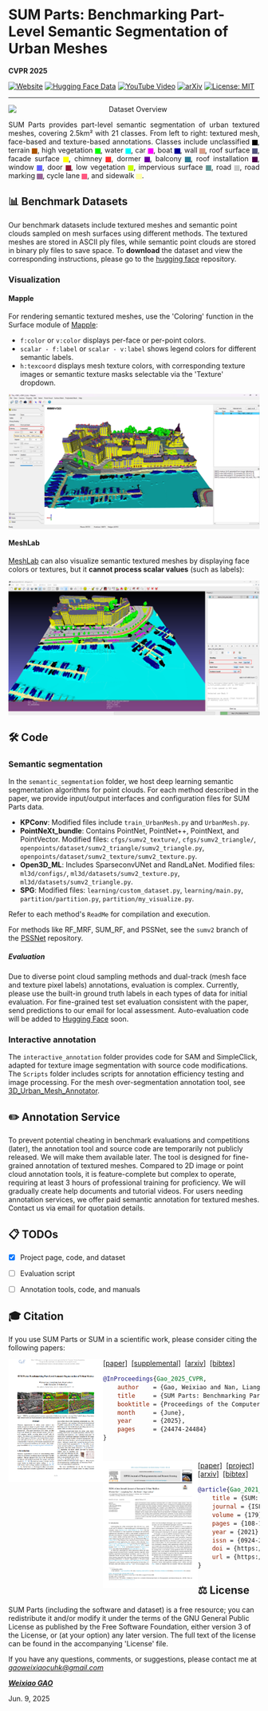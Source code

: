 # SUM Parts: Benchmarking Part-Level Semantic Segmentation of Urban Meshes

**CVPR 2025**

[![Website](https://img.shields.io/badge/%F0%9F%A4%8D%20Project%20-Website-blue)](https://tudelft3d.github.io/SUMParts/)
[![Hugging Face Data](https://img.shields.io/badge/🤗%20Hugging%20Face%20-Data-yellow)](https://huggingface.co/datasets/gwxgrxhyz/SUM-Parts)
[![YouTube Video](https://img.shields.io/badge/🎥%20YouTube%20-Video-red)](https://youtu.be/CUi1Hf_GSlQ?si=AvghBzWzSCtXCllk)
[![arXiv](https://img.shields.io/badge/arXiv-PDF-b31b1b)](https://arxiv.org/abs/2503.15300)
[![License: MIT](https://img.shields.io/badge/License-MIT-green.svg)](https://raw.githubusercontent.com/parametric-completion/paco/main/LICENSE)

-----
<div style="max-width: 100%; overflow: hidden; text-align: center;">
<img src="assets/overview.png" alt="Dataset Overview" style="max-width: 100%; height: auto; display: block; margin: 0 auto;">
</div>

<p style="text-align: justify;">
SUM Parts provides part-level semantic segmentation of urban textured meshes, covering 2.5km² with 21 classes. From left to right: textured mesh, face-based and texture-based annotations. Classes include unclassified
<img src="assets/icons/unclassified.png" alt="unclassified" style="height:0.8em; vertical-align:middle">,
terrain
<img src="assets/icons/terrain.png" alt="terrain" style="height:0.8em; vertical-align:middle">,
high vegetation
<img src="assets/icons/high_vegetation.png" alt="high vegetation" style="height:0.8em; vertical-align:middle">,
water
<img src="assets/icons/water.png" alt="water" style="height:0.8em; vertical-align:middle">,
car
<img src="assets/icons/car.png" alt="car" style="height:0.8em; vertical-align:middle">,
boat
<img src="assets/icons/boat.png" alt="boat" style="height:0.8em; vertical-align:middle">,
wall
<img src="assets/icons/wall.png" alt="wall" style="height:0.8em; vertical-align:middle">,
roof surface
<img src="assets/icons/roof_surface.png" alt="roof surface" style="height:0.8em; vertical-align:middle">,
facade surface
<img src="assets/icons/facade_surface.png" alt="facade surface" style="height:0.8em; vertical-align:middle">,
chimney
<img src="assets/icons/chimney.png" alt="chimney" style="height:0.8em; vertical-align:middle">,
dormer
<img src="assets/icons/dormer.png" alt="dormer" style="height:0.8em; vertical-align:middle">,
balcony
<img src="assets/icons/balcony.png" alt="balcony" style="height:0.8em; vertical-align:middle">,
roof installation
<img src="assets/icons/roof_installation.png" alt="roof installation" style="height:0.8em; vertical-align:middle">,
window
<img src="assets/icons/window.png" alt="window" style="height:0.8em; vertical-align:middle">,
door
<img src="assets/icons/door.png" alt="door" style="height:0.8em; vertical-align:middle">,
low vegetation
<img src="assets/icons/low_vegetation.png" alt="low vegetation" style="height:0.8em; vertical-align:middle">,
impervious surface
<img src="assets/icons/impervious_surface.png" alt="impervious surface" style="height:0.8em; vertical-align:middle">,
road
<img src="assets/icons/road.png" alt="road" style="height:0.8em; vertical-align:middle">,
road marking
<img src="assets/icons/road_marking.png" alt="road marking" style="height:0.8em; vertical-align:middle">,
cycle lane
<img src="assets/icons/cycle_lane.png" alt="cycle lane" style="height:0.8em; vertical-align:middle">,
and sidewalk
<img src="assets/icons/sidewalk.png" alt="sidewalk" style="height:0.8em; vertical-align:middle">.
</p>

## 📊 Benchmark Datasets
Our benchmark datasets include textured meshes and semantic point clouds sampled on mesh surfaces using different methods. The textured meshes are stored in ASCII ply files, while semantic point clouds are stored in binary ply files to save space. To **download** the dataset and view the corresponding instructions, please go to the [hugging face](https://huggingface.co/datasets/gwxgrxhyz/SUM-Parts) repository.

### Visualization
#### Mapple
For rendering semantic textured meshes, use the 'Coloring' function in the Surface module of [Mapple](https://github.com/LiangliangNan/Easy3D/releases/tag/v2.6.1):  
- `f:color` or `v:color` displays per-face or per-point colors.
- `scalar - f:label` or `scalar - v:label` shows legend colors for different semantic labels.  
- `h:texcoord` displays mesh texture colors, with corresponding texture images or semantic texture masks selectable via the 'Texture' dropdown.

<div style="max-width: 100%; overflow: hidden; text-align: center;">
<img src="assets/mapple_ui.png" alt="Dataset Overview" style="max-width: 100%; height: auto; display: block; margin: 0 auto;">
</div>


#### MeshLab
[MeshLab](https://www.meshlab.net/) can also visualize semantic textured meshes by displaying face colors or textures, but it **cannot process scalar values** (such as labels):  

<div style="max-width: 100%; overflow: hidden; text-align: center;">
<img src="assets/meshlab_ui.png" alt="Dataset Overview" style="max-width: 100%; height: auto; display: block; margin: 0 auto;">
</div>

## 🛠️ Code
### Semantic segmentation
In the `semantic_segmentation` folder, we host deep learning semantic segmentation algorithms for point clouds. For each method described in the paper, we provide input/output interfaces and configuration files for SUM Parts data.  

- **KPConv**: Modified files include `train_UrbanMesh.py` and `UrbanMesh.py`.  
- **PointNeXt_bundle**: Contains PointNet, PointNet++, PointNext, and PointVector. Modified files: `cfgs/sumv2_texture/`, `cfgs/sumv2_triangle/`, `openpoints/dataset/sumv2_triangle/sumv2_triangle.py`, `openpoints/dataset/sumv2_texture/sumv2_texture.py`.  
- **Open3D_ML**: Includes SparseconvUNet and RandLaNet. Modified files: `ml3d/configs/`, `ml3d/datasets/sumv2_texture.py`, `ml3d/datasets/sumv2_triangle.py`.  
- **SPG**: Modified files: `learning/custom_dataset.py`, `learning/main.py`, `partition/partition.py`, `partition/my_visualize.py`.  

Refer to each method's `ReadMe` for compilation and execution.  

For methods like RF_MRF, SUM_RF, and PSSNet, see the `sumv2` branch of the [PSSNet](https://github.com/tudelft3d/PSSNet.git) repository.  

##### Evaluation  
Due to diverse point cloud sampling methods and dual-track (mesh face and texture pixel labels) annotations, evaluation is complex. Currently, please use the built-in ground truth labels in each types of data for initial evaluation. For fine-grained test set evaluation consistent with the paper, send predictions to our email for local assessment. Auto-evaluation code will be added to [Hugging Face](https://huggingface.co/datasets/gwxgrxhyz/SUM-Parts) soon.  


### Interactive annotation
The `interactive_annotation` folder provides code for SAM and SimpleClick, adapted for texture image segmentation with source code modifications. The `Scripts` folder includes scripts for annotation efficiency testing and image processing. For the mesh over-segmentation annotation tool, see [3D_Urban_Mesh_Annotator](https://github.com/tudelft3d/3D_Urban_Mesh_Annotator.git).

## ✏️ Annotation Service
To prevent potential cheating in benchmark evaluations and competitions (later), the annotation tool and source code are temporarily not publicly released. We will make them available later.
The tool is designed for fine-grained annotation of textured meshes. Compared to 2D image or point cloud annotation tools, it is feature-complete but complex to operate, requiring at least 3 hours of professional training for proficiency. We will gradually create help documents and tutorial videos.
For users needing annotation services, we offer paid semantic annotation for textured meshes. Contact us via email for quotation details.

## 📋 TODOs

- [x] Project page, code, and dataset  
- [ ] Evaluation script  
- [ ] Annotation tools, code, and manuals  


## 🎓 Citation

If you use SUM Parts or SUM in a scientific work, please consider citing the following papers:

<a href="https://arxiv.org/abs/2503.15300"><img class="image" align="left" width="190px" src="./assets/sumparts_thumbnail.png"></a>
<a href="https://openaccess.thecvf.com/content/CVPR2025/papers/Gao_SUM_Parts_Benchmarking_Part-Level_Semantic_Segmentation_of_Urban_Meshes_CVPR_2025_paper.pdf">[paper]</a>&nbsp;&nbsp;<a href="https://openaccess.thecvf.com/content/CVPR2025/supplemental/Gao_SUM_Parts_Benchmarking_CVPR_2025_supplemental.pdf">[supplemental]</a>&nbsp;&nbsp;<a href="http://arxiv.org/abs/2503.15300">[arxiv]</a>&nbsp;&nbsp;<a href="./CITATION.bib">[bibtex]</a><br>
```bibtex
@InProceedings{Gao_2025_CVPR,
    author    = {Gao, Weixiao and Nan, Liangliang and Ledoux, Hugo},
    title     = {SUM Parts: Benchmarking Part-Level Semantic Segmentation of Urban Meshes},
    booktitle = {Proceedings of the Computer Vision and Pattern Recognition Conference (CVPR)},
    month     = {June},
    year      = {2025},
    pages     = {24474-24484}
}
```
#
<a href="https://arxiv.org/abs/2103.00355"><img class="image" align="left" width="190px" src="./assets/sum_thumbnail.png"></a>
<a href="https://doi.org/10.1016/j.isprsjprs.2021.07.008">[paper]</a>&nbsp;&nbsp;<a href="https://3d.bk.tudelft.nl/projects/meshannotation/">[project]</a>&nbsp;&nbsp;<a href="https://arxiv.org/abs/2103.00355">[arxiv]</a>&nbsp;&nbsp;<a href="./CITATION.bib">[bibtex]</a><br>
```bibtex
@article{Gao_2021_ISPRS,
    title = {SUM: A benchmark dataset of Semantic Urban Meshes},
    journal = {ISPRS Journal of Photogrammetry and Remote Sensing},
    volume = {179},
    pages = {108-120},
    year = {2021},
    issn = {0924-2716},
    doi = {https://doi.org/10.1016/j.isprsjprs.2021.07.008},
    url = {https://www.sciencedirect.com/science/article/pii/S0924271621001854}
}
```

## ⚖️ License  
SUM Parts (including the software and dataset) is a free resource; you can redistribute it and/or modify it under the terms of the GNU General Public License as published by the Free Software Foundation, either version 3 of the License, or (at your option) any later version. The full text of the license can be found in the accompanying 'License' file.

If you have any questions, comments, or suggestions, please contact me at <i>gaoweixiaocuhk@gmail.com</i>

[<b><i>Weixiao GAO</i></b>](https://3d.bk.tudelft.nl/weixiao/)

Jun. 9, 2025